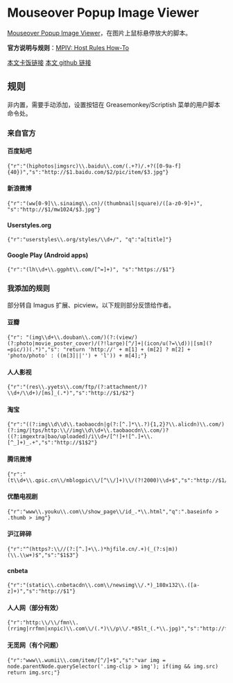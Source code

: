 
Mouseover Popup Image Viewer
============================

[Mouseover Popup Image Viewer](http://userscripts.org/scripts/show/109262)，在图片上鼠标悬停放大的脚本。

**官方说明与规则**：[MPIV: Host Rules How-To](http://w9p.co/userscripts/mpiv/host_rules.html)

[本文卡饭链接](http://bbs.kafan.cn/thread-1654392-1-1.html)  [本文 github 链接](https://github.com/ywzhaiqi/userscript/tree/master/Mouseover%20Popup%20Image%20Viewer)

规则
----

非内置，需要手动添加，设置按钮在 Greasemonkey/Scriptish 菜单的用户脚本命令处。

### 来自官方

#### 百度贴吧

	{"r":"(hiphotos|imgsrc)\\.baidu\\.com/(.+?)/.+?([0-9a-f]{40})","s":"http://$1.baidu.com/$2/pic/item/$3.jpg"}

#### 新浪微博

	{"r":"(ww[0-9]\\.sinaimg\\.cn)/(thumbnail|square)/([a-z0-9]+)", "s":"http://$1/mw1024/$3.jpg"}

#### Userstyles.org

	{"r":"userstyles\\.org/styles/\\d+/", "q":"a[title]"}

#### Google Play (Android apps)

	{"r":"(lh\\d+\\.ggpht\\.com/[^=]+)", "s":"https://$1"}

### 我添加的规则

部分转自 Imagus 扩展、picview。以下规则部分反馈给作者。

#### 豆瓣

	{"r": "(img\\d+\\.douban\\.com/)(?:(view/)(?:photo|movie_poster_cover)/(?!large)[^/]+|(icon/u(?=\\d))|[sm](?=pic/))(.*)","s": "return 'http://' + m[1] + (m[2] ? m[2] + 'photo/photo' : ((m[3]||'') + 'l')) + m[4];"}

#### 人人影视

	{"r":"(res\\.yyets\\.com/ftp/(?:attachment/)?\\d+/\\d+)/[ms]_(.*)","s":"http://$1/$2"}

#### 淘宝

 	{"r":"((?:img\\d\\d\\.taobaocdn|g(?:[^.]*\\.?){1,2}?\\.alicdn)\\.com/)(?:img/|tps/http:\\//img\\d\\d+\\.taobaocdn\\.com/)?((?:imgextra|bao/uploaded)/i\\d+/[^!]+![^.]+\\.[^_]+)_.+","s":"http://$1$2"}

#### 腾讯微博

	{"r":"(t\\d+\\.qpic.cn\\/mblogpic\\/[^\\/]+)\\/(?!2000)\\d+$","s":"http://$1/2000"} 

#### 优酷电视剧

	{"r":"www\\.youku\\.com\\/show_page\\/id_.*\\.html","q":".baseinfo > .thumb > img"} 

#### 沪江碎碎

	{"r":"^(https?:\\//(?:[^.]+\\.)*hjfile.cn/.+)(_(?:s|m))(\\.\\w+)$","s":"$1$3"}

#### cnbeta

	{"r":"(static\\.cnbetacdn\\.com\\/newsimg\\/.*)_180x132\\.([a-z]+)","s":"http://$1"}

#### 人人网（部分有效）

	{"r":"http:\\/\\/fmn\\.(rrimg|rrfmn|xnpic)\\.com\\/(.*)\\/p\\/.*85lt_(.*\\.jpg)","s":"http://fmn.$1.com/$2/$3"}

#### 无觅网（有个问题）

	{"r":"www\\.wumii\\.com/item/[^/]+$","s":"var img = node.parentNode.querySelector('.img-clip > img'); if(img && img.src) return img.src;"} 
	